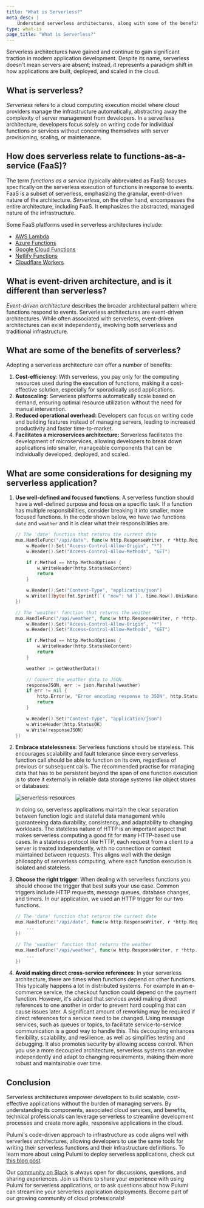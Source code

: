 ```yaml
---
title: "What is Serverless?"
meta_desc: |
    Understand serverless architectures, along with some of the benefits of using serverless architectures for modern application development
type: what-is
page_title: "What is Serverless?"
---
```


Serverless architectures have gained and continue to gain significant traction in modern application development. Despite its name, serverless doesn't mean servers are absent; instead, it represents a paradigm shift in how applications are built, deployed, and scaled in the cloud.

## What is serverless?

_Serverless_ refers to a cloud computing execution model where cloud providers manage the infrastructure automatically, abstracting away the complexity of server management from developers. In a serverless architecture, developers focus solely on writing code for individual functions or services without concerning themselves with server provisioning, scaling, or maintenance.

## How does serverless relate to functions-as-a-service (FaaS)?

The term _functions as a service_ (typically abbreviated as FaaS) focuses specifically on the serverless execution of functions in response to events. FaaS is a subset of serverless, emphasizing the granular, event-driven nature of the architecture. _Serverless_, on the other hand, encompasses the entire architecture, including FaaS. It emphasizes the abstracted, managed nature of the infrastructure.

Some FaaS platforms used in serverless architectures include:

* [AWS Lambda](https://aws.amazon.com/lambda/)
* [Azure Functions](https://azure.microsoft.com/en-us/products/functions/)
* [Google Cloud Functions](https://cloud.google.com/functions/)
* [Netlify Functions](https://functions.netlify.com/)
* [Cloudflare Workers](https://workers.cloudflare.com/)

## What is event-driven architecture, and is it different than serverless?

_Event-driven architecture_ describes the broader architectural pattern where functions respond to events. Serverless architectures are event-driven architectures. While often associated with serverless, event-driven architectures can exist independently, involving both serverless and traditional infrastructure.

## What are some of the benefits of serverless?

Adopting a serverless architecture can offer a number of benefits:

1. **Cost-efficiency**: With serverless, you pay only for the computing resources used during the execution of functions, making it a cost-effective solution, especially for sporadically used applications.
1. **Autoscaling**: Serverless platforms automatically scale based on demand, ensuring optimal resource utilization without the need for manual intervention.
1. **Reduced operational overhead:** Developers can focus on writing code and building features instead of managing servers, leading to increased productivity and faster time-to-market.
1. **Facilitates a microservices architecture:** Serverless facilitates the development of microservices, allowing developers to break down applications into smaller, manageable components that can be individually developed, deployed, and scaled.

## What are some considerations for designing my serverless application?

1. **Use well-defined and focused functions**: A serverless function should have a well-defined purpose and focus on a specific task. If a function has multiple responsibilities, consider breaking it into smaller, more focused functions. In the code shown below, we have two functions `date` and `weather` and it is clear what their responsibilities are.

    ``` go
    // The 'date' function that returns the current date
	mux.HandleFunc("/api/date", func(w http.ResponseWriter, r *http.Request) {
		w.Header().Set("Access-Control-Allow-Origin", "*")
		w.Header().Set("Access-Control-Allow-Methods", "GET")

		if r.Method == http.MethodOptions {
			w.WriteHeader(http.StatusNoContent)
			return
		}

		w.Header().Set("Content-Type", "application/json")
		w.Write([]byte(fmt.Sprintf(`{ "now": %d }`, time.Now().UnixNano()/1000000)))
	})

    // The 'weather' function that returns the weather
	mux.HandleFunc("/api/weather", func(w http.ResponseWriter, r *http.Request) {
		w.Header().Set("Access-Control-Allow-Origin", "*")
		w.Header().Set("Access-Control-Allow-Methods", "GET")

		if r.Method == http.MethodOptions {
			w.WriteHeader(http.StatusNoContent)
			return
		}

		weather := getWeatherData()

		// Convert the weather data to JSON.
		responseJSON, err := json.Marshal(weather)
		if err != nil {
			http.Error(w, "Error encoding response to JSON", http.StatusInternalServerError)
			return
		}

		w.Header().Set("Content-Type", "application/json")
		w.WriteHeader(http.StatusOK)
		w.Write(responseJSON)
	})
    ```

1. **Embrace statelessness**: Serverless functions should be stateless. This encourages scalability and fault tolerance since every serverless function call should be able to function on its own, regardless of previous or subsequent calls. The recommended practise for managing data that has to be persistent beyond the span of one function execution is to store it externally in reliable data storage systems like object stores or databases:

	![serverless-resources](./serverless-resources.png)

	In doing so, serverless applications maintain the clear separation between function logic and stateful data management while guaranteeing data durability, consistency, and adaptability to changing workloads. The stateless nature of HTTP is an important aspect that makes serverless computing a good fit for many HTTP-based use cases. In a stateless protocol like HTTP, each request from a client to a server is treated independently, with no connection or context maintained between requests. This aligns well with the design philosophy of serverless computing, where each function execution is isolated and stateless.

1. **Choose the right trigger**: When dealing with serverless functions you should choose the trigger that best suits your use case. Common triggers include HTTP requests, message queues, database changes, and timers. In our application, we used an HTTP trigger for our two functions.

    ``` go
    // The 'date' function that returns the current date
	mux.HandleFunc("/api/date", func(w http.ResponseWriter, r *http.Request) {
        ...
	})

    // The 'weather' function that returns the weather
	mux.HandleFunc("/api/weather", func(w http.ResponseWriter, r *http.Request) {
        ...
	})
    ```

1. **Avoid making direct cross-service references**: In your serverless architecture, there are times when functions depend on other functions. This typically happens a lot in distributed systems. For example in an e-commerce service, the checkout function could depend on the payment function. However, it's advised that services avoid making direct references to one another in order to prevent hard coupling that can cause issues later. A significant amount of reworking may be required if direct references for a service need to be changed. Using message services, such as queues or topics, to facilitate service-to-service communication is a good way to handle this. This decoupling enhances flexibility, scalability, and resilience, as well as simplifies testing and debugging. It also promotes security by allowing access control. When you use a more decoupled architecture, serverless systems can evolve independently and adapt to changing requirements, making them more robust and maintainable over time.

## Conclusion

Serverless architectures empower developers to build scalable, cost-effective applications without the burden of managing servers. By understanding its components, associated cloud services, and benefits, technical professionals can leverage serverless to streamline development processes and create more agile, responsive applications in the cloud.

Pulumi's code-driven approach to infrastructure as code aligns well with serverless architectures, allowing developers to use the same tools for writing their serverless functions and their infrastructure definitions. To learn more about using Pulumi to deploy serverless applications, check out [this blog post](https://www.pulumi.com/blog/easy-serverless-apps-and-infrastructure-real-events-real-code/).

Our [community on Slack](https://slack.pulumi.com/) is always open for discussions, questions, and sharing experiences. Join us there to share your experience with using Pulumi for serverless applications, or to ask questions about how Pulumi can streamline your serverless application deployments. Become part of our growing community of cloud professionals!
